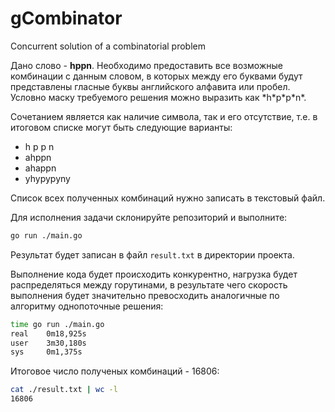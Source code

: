 # gCombinator
Concurrent solution of a combinatorial problem


Дано слово - **hppn**. Необходимо предоставить все возможные комбинации с данным словом, в которых между его буквами будут представлены гласные буквы английского алфавита или пробел. Условно маску требуемого решения можно выразить как \*h\*p\*p\*n\*.

Сочетанием является как наличие символа, так и его отсутствие, т.е. в итоговом списке могут быть следующие варианты:

 -  h p p n
 - ahppn
 - ahappn
 - yhypypyny

Список всех полученных комбинаций нужно записать в текстовый файл.

Для исполнения задачи склонируйте репозиторий и выполните:

```bash
go run ./main.go
```

Результат будет записан в файл `result.txt` в директории проекта.

Выполнение кода будет происходить конкурентно, нагрузка будет распределяться  между горутинами, в результате чего скорость выполнения будет значительно превосходить аналогичные по алгоритму однопоточные решения:

```bash
time go run ./main.go
real    0m18,925s
user    3m30,180s
sys     0m1,375s
```

Итоговое число полученых комбинаций - 16806:

```bash
cat ./result.txt | wc -l
16806
```
